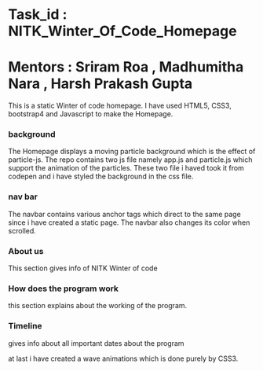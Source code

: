 # Task_id : NITK_Winter_Of_Code_Homepage
# Mentors : Sriram Roa , Madhumitha Nara , Harsh Prakash Gupta 

This is a static Winter of code homepage.
I have used HTML5, CSS3, bootstrap4 and Javascript to make the Homepage.

### background
The Homepage displays a moving particle background which is the effect of particle-js.
The repo contains two js file namely app.js and particle.js which support the animation of the particles. These two file i haved took it from codepen and i have styled the background in the css file.

### nav bar
The navbar contains various anchor tags which direct to the same page since i have created a static page. The navbar also changes its color when scrolled.

### About us
This section gives info of NITK Winter of code

### How does the program work
this section explains about the working of the program.
 
### Timeline
gives info about all important dates about the program

at last i have created a wave animations which is done purely by CSS3.

